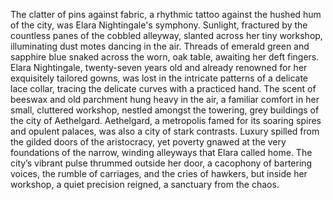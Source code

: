 The clatter of pins against fabric, a rhythmic tattoo against the hushed hum of the city, was Elara Nightingale's symphony.  Sunlight, fractured by the countless panes of the cobbled alleyway, slanted across her tiny workshop, illuminating dust motes dancing in the air.  Threads of emerald green and sapphire blue snaked across the worn, oak table, awaiting her deft fingers.  Elara Nightingale, twenty-seven years old and already renowned for her exquisitely tailored gowns, was lost in the intricate patterns of a delicate lace collar, tracing the delicate curves with a practiced hand.  The scent of beeswax and old parchment hung heavy in the air, a familiar comfort in her small, cluttered workshop, nestled amongst the towering, grey buildings of the city of Aethelgard.  Aethelgard, a metropolis famed for its soaring spires and opulent palaces, was also a city of stark contrasts.  Luxury spilled from the gilded doors of the aristocracy, yet poverty gnawed at the very foundations of the narrow, winding alleyways that Elara called home.  The city’s vibrant pulse thrummed outside her door, a cacophony of bartering voices, the rumble of carriages, and the cries of hawkers, but inside her workshop, a quiet precision reigned, a sanctuary from the chaos.
